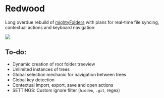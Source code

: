 # Redwood

Long overdue rebuild of [mightyFolders](https://github.com/Inventsable/mightyFolders) with plans for real-time file syncing, contextual actions and keyboard navigation:

![](https://thumbs.gfycat.com/AncientAnyCollie-size_restricted.gif)

## To-do:

* Dynamic creation of root folder treeview
* Unlimited instances of trees
* Global selection mechanic for navigation between trees
* Global key detection
* Contextual import, export, save and open actions
* SETTINGS: Custom ignore filter (`hidden`, `.git`, regex)